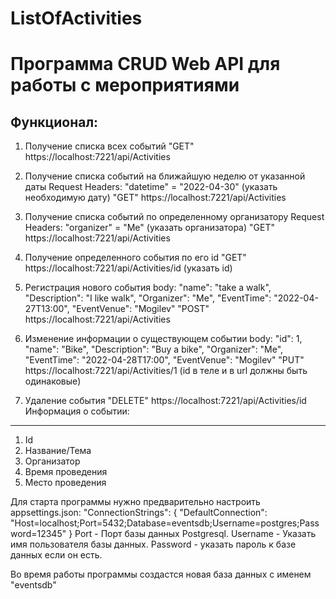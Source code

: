 # ListOfActivities

Программа CRUD Web API для работы с мероприятиями
========================
Функционал:
-------------------------
1. Получение списка всех событий
    "GET" https://localhost:7221/api/Activities
 
2. Получение списка событий на ближайшую неделю от указанной даты
    Request Headers: "datetime" = "2022-04-30" (указать необходимую дату)
    "GET" https://localhost:7221/api/Activities
3. Получение списка событий по определенному организатору
    Request Headers: "organizer" = "Me" (указать организатора)
    "GET" https://localhost:7221/api/Activities
4. Получение определенного события по его id
    "GET" https://localhost:7221/api/Activities/id (указать id)
5. Регистрация нового события
   body:  "name": "take a walk",
          "Description": "I like walk",
          "Organizer": "Me",
          "EventTime": "2022-04-27T13:00",
          "EventVenue": "Mogilev"
          "POST" https://localhost:7221/api/Activities
6. Изменение информации о существующем событии
   body:  "id": 1,
          "name": "Bike",
          "Description": "Buy a bike",
          "Organizer": "Me",
          "EventTime": "2022-04-28T17:00",
          "EventVenue": "Mogilev"
          "PUT" https://localhost:7221/api/Activities/1 (id в теле и в url должны быть одинаковые)
7. Удаление события
  "DELETE" https://localhost:7221/api/Activities/id
Информация о событии:
-------------------------
1. Id
2. Название/Тема
3. Организатор
4. Время проведения
5. Место проведения


Для старта программы нужно предварительно настроить appsettings.json:
  "ConnectionStrings": {
    "DefaultConnection": "Host=localhost;Port=5432;Database=eventsdb;Username=postgres;Password=12345"
  }
Port - Порт базы данных Postgresql.
Username - Указать имя пользователя базы данных.
Password - указать пароль к базе данных если он есть.

Во время работы программы создастся новая база данных с именем "eventsdb"
